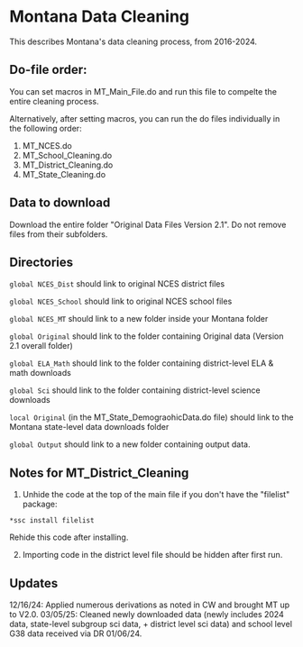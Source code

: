 
# Montana Data Cleaning

This describes Montana's data cleaning process, from 2016-2024.

## Do-file order:
You can set macros in MT_Main_File.do and run this file to compelte the entire cleaning process.

Alternatively, after setting macros, you can run the do files individually in the following order:

1. MT_NCES.do
2. MT_School_Cleaning.do
3. MT_District_Cleaning.do
4. MT_State_Cleaning.do

## Data to download

Download the entire folder "Original Data Files Version 2.1". Do not remove files from their subfolders.

## Directories

`global NCES_Dist` should link to original NCES district files

`global NCES_School` should link to original NCES school files

`global NCES_MT` should link to a new folder inside your Montana folder

`global Original` should link to the folder containing Original data (Version 2.1 overall folder)

`global ELA_Math` should link to the folder containing district-level ELA & math downloads

`global Sci` should link to the folder containing district-level science downloads

`local Original` (in the MT_State_DemograohicData.do file) should link to the Montana state-level data downloads folder

`global Output` should link to a new folder containing output data.

## Notes for MT_District_Cleaning

1. Unhide the code at the top of the main file if you don't have the "filelist" package:
```
*ssc install filelist
```
Rehide this code after installing.

2. Importing code in the district level file should be hidden after first run.

## Updates
12/16/24: Applied numerous derivations as noted in CW and brought MT up to V2.0.
03/05/25: Cleaned newly downloaded data (newly includes 2024 data, state-level subgroup sci data, + district level sci data) and school level G38 data received via DR 01/06/24.